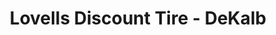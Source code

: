 ---
title: "Lovells Discount Tire - DeKalb"
url: /dekalb/lovells-discount-tire-dekalb/
shop: tyres
---